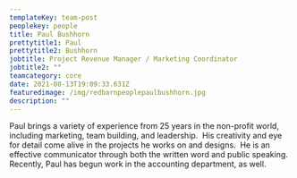 ```yaml
---
templateKey: team-post
peoplekey: people
title: Paul Bushhorn
prettytitle1: Paul
prettytitle2: Bushhorn
jobtitle: Project Revenue Manager / Marketing Coordinator
jobtitle2: ""
teamcategory: core
date: 2021-08-13T19:09:33.631Z
featuredimage: /img/redbarnpeoplepaulbushhorn.jpg
description: ""
---
```


<!--StartFragment-->

Paul brings a variety of experience from 25 years in the non-profit world, including marketing, team building, and leadership.  His creativity and eye for detail come alive in the projects he works on and designs.  He is an effective communicator through both the written word and public speaking. Recently, Paul has begun work in the accounting department, as well.

<!--EndFragment-->
